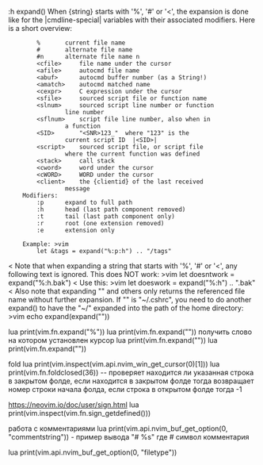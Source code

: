 :h expand()
When {string} starts with '%', '#' or '<', the expansion is
		done like for the |cmdline-special| variables with their
		associated modifiers.  Here is a short overview:

			%		current file name
			#		alternate file name
			#n		alternate file name n
			<cfile>		file name under the cursor
			<afile>		autocmd file name
			<abuf>		autocmd buffer number (as a String!)
			<amatch>	autocmd matched name
			<cexpr>		C expression under the cursor
			<sfile>		sourced script file or function name
			<slnum>		sourced script line number or function
					line number
			<sflnum>	script file line number, also when in
					a function
			<SID>		"<SNR>123_"  where "123" is the
					current script ID  |<SID>|
			<script>	sourced script file, or script file
					where the current function was defined
			<stack>		call stack
			<cword>		word under the cursor
			<cWORD>		WORD under the cursor
			<client>	the {clientid} of the last received
					message
		Modifiers:
			:p		expand to full path
			:h		head (last path component removed)
			:t		tail (last path component only)
			:r		root (one extension removed)
			:e		extension only

		Example: >vim
			let &tags = expand("%:p:h") .. "/tags"
<		Note that when expanding a string that starts with '%', '#' or
		'<', any following text is ignored.  This does NOT work: >vim
			let doesntwork = expand("%:h.bak")
<		Use this: >vim
			let doeswork = expand("%:h") .. ".bak"
<		Also note that expanding "<cfile>" and others only returns the
		referenced file name without further expansion.  If "<cfile>"
		is "~/.cshrc", you need to do another expand() to have the
		"~/" expanded into the path of the home directory: >vim
			echo expand(expand("<cfile>"))

lua print(vim.fn.expand("%"))
lua print(vim.fn.expand("<cword>")) получить слово на котором установлен курсор
lua print(vim.fn.expand("<abuf>"))
lua print(vim.fn.expand("<afile>"))

fold
lua print(vim.inspect(vim.api.nvim_win_get_cursor(0)[1]))
lua print(vim.fn.foldclosed(36)) -- проверяет находится ли указанная строка в закрытом фолде, 
если находится в закрытом фолде тогда возвращает номер строки начала фолда, если строка в открытом фолде тогда -1 

https://neovim.io/doc/user/sign.html
lua print(vim.inspect(vim.fn.sign_getdefined())) 

работа с комментариями
lua print(vim.api.nvim_buf_get_option(0, "commentstring"))   - пример вывода "# %s" где # символ комментария

lua print(vim.api.nvim_buf_get_option(0, "filetype"))